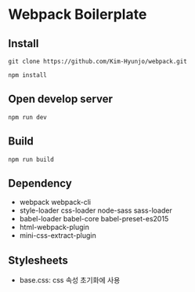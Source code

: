 # Webpack Boilerplate

## Install

```
git clone https://github.com/Kim-Hyunjo/webpack.git
```

```
npm install
```

## Open develop server

```
npm run dev
```

## Build

```
npm run build
```

## Dependency

- webpack webpack-cli
- style-loader css-loader node-sass sass-loader
- babel-loader babel-core babel-preset-es2015
- html-webpack-plugin
- mini-css-extract-plugin

## Stylesheets

- base.css: css 속성 초기화에 사용
